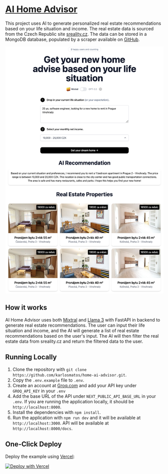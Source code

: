 # [AI Home Advisor](https://www.home-ai-advisor.vercel.com/)

This project uses AI to generate personalized real estate recommendations based on your life situation and income. The real estate data is sourced from the Czech Republic site [sreality.cz](https://www.sreality.cz/). The data can be stored in a MongoDB database, populated by a scraper available on [GitHub](https://github.com/karlosmatos/sreality-scraper).

[![AI Home Advisor](./public/screenshot.png)](https://www.home-ai-advisor.vercel.app/)

## How it works

AI Home Advisor uses both [Mixtral](https://mistral.ai/news/mixtral-of-experts/) and [Llama 3](https://llama.meta.com/llama3/) with FastAPI in backend to generate real estate recommendations. The user can input their life situation and income, and the AI will generate a list of real estate recommendations based on the user's input. The AI will then filter the real estate data from sreality.cz and return the filtered data to the user.

## Running Locally

1. Clone the repository with `git clone https://github.com/karlosmatos/home-ai-advisor.git`.
2. Copy the `.env.example` file to `.env`.
3. Create an account at [Groq.com](https://www.groq.com/) and add your API key under `GROQ_API_KEY` in your `.env`
4. Add the base URL of the API under `NEXT_PUBLIC_API_BASE_URL` in your `.env`. If you are running the application locally, it should be `http://localhost:8000`.
5. Install the dependencies with `npm install`.
6. Run the application with `npm run dev` and it will be available at `http://localhost:3000`. API will be available at `http://localhost:8000/docs`.

## One-Click Deploy

Deploy the example using [Vercel](https://vercel.com?utm_source=github&utm_medium=readme&utm_campaign=vercel-examples):

[![Deploy with Vercel](https://vercel.com/button)](https://vercel.com/new/clone?repository-url=https://github.com/karlosmatos/home-ai-advisor&env=GROQ_API_KEY,NEXT_PUBLIC_API_BASE_URL&project-name=ai-home-advisor&repo-name=aihomeadvisor)